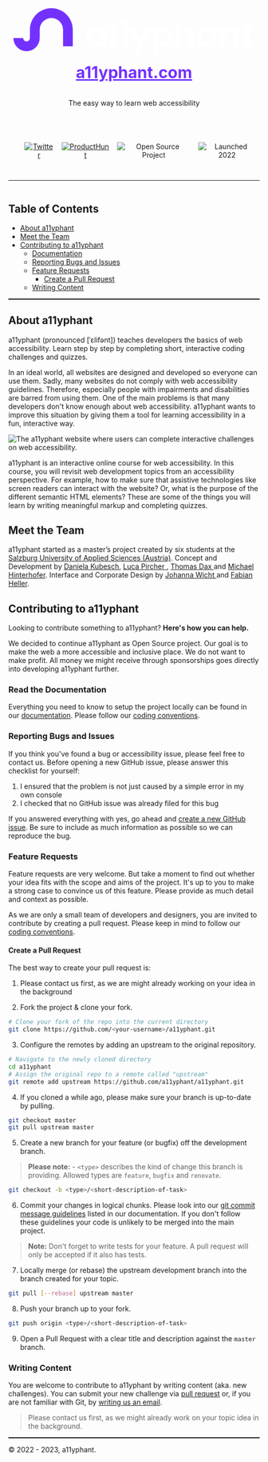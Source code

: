 <div style="display:flex; flex-direction:column; align-items:center; text-align:center;">
  <h1>
    <a href="https://a11yphant.com" style="font-size:2rem; font-weight:bold; color:#7331FF;">
      <svg viewBox="0 0 2000 500" fill="white" aria-hidden="true" focusable="false" style="width:100%;"><path
      d="M144.63 408.71A104.75 104.75 0 0140 304.08h77.51a27.12 27.12 0 0054.24 0v-65.87c0-94 76.49-170.5 170.5-170.5s170.5 76.48 170.5 170.5V370h-77.5V238.21a93 93 0 10-186 0v65.87a104.75 104.75 0 01-104.62 104.63z"
      fill="#7331ff"
      /><path d="M739.91 220.38v21.88a61 61 0 00-20.62-17.45q-12.85-6.92-30-6.92a67 67 0 00-35.57 9.69q-15.93 9.69-25.19 27.68t-9.27 41.24q0 23.53 9.27 41.66t25.19 28.1a65.21 65.21 0 0035.29 10q17.16 0 30.31-7.06a57.58 57.58 0 0020.62-17.85v22.42h39V220.38zm-5.54 100.9a39 39 0 01-14.94 15.5 39.92 39.92 0 01-20.2 5.4 37.92 37.92 0 01-19.8-5.54 40.83 40.83 0 01-14.95-15.91q-5.67-10.38-5.67-24.23t5.67-23.94a39.64 39.64 0 0114.81-15.36 39.24 39.24 0 0119.94-5.26 39.92 39.92 0 0120.2 5.4 38.92 38.92 0 0114.94 15.49q5.55 10.13 5.54 24.23t-5.54 24.22zM1096.1 220.38l-42.33 98.39-45.33-98.39H965l67.84 139.93-33.17 72h41.17l96.53-211.91zM1302.33 255.12q-9.28-17.85-25.19-27.54a67.06 67.06 0 00-35.57-9.69q-16.89 0-30 7.06t-20.62 17.57v-22.14h-38.76v211.91h38.76v-80.42a63.72 63.72 0 0020.9 17.44q12.87 6.92 29.76 6.92a65.69 65.69 0 0035.57-10q15.9-10 25.19-28.1t9.27-41.66q-.04-23.47-9.31-41.35zm-36 65.75a41.12 41.12 0 01-14.95 15.77 39 39 0 01-39.86.14 40.1 40.1 0 01-15-15.63q-5.67-10.25-5.67-24.09t5.67-24.09a40 40 0 0115-15.63 38.69 38.69 0 0119.79-5.4 40 40 0 0120.07 5.26 39.34 39.34 0 0114.95 15.36q5.67 10.11 5.68 23.94-.01 14.13-5.67 24.37zM1469.44 248.2a52.47 52.47 0 00-21.17-22.42q-13.56-7.62-31-7.61a66.15 66.15 0 00-27.68 5.67 50.34 50.34 0 00-19.94 15.65v-65.31h-38.75v199.56h38.75V289q0-18.25 9.27-28.1t25.33-9.82q15.78 0 24.92 9.82t9.13 28.1v84.71h38.76v-90q0-20.71-7.62-35.51zM1616.66 220.38v21.88a61.18 61.18 0 00-20.66-17.45q-12.87-6.92-30-6.92a67.06 67.06 0 00-35.57 9.69q-15.92 9.69-25.19 27.68T1496 296.5q0 23.53 9.27 41.66t25.19 28.1a65.19 65.19 0 0035.29 10q17.16 0 30.32-7.06a57.83 57.83 0 0020.62-17.85v22.42h39V220.38zm-5.54 100.9a39.15 39.15 0 01-14.94 15.5 40 40 0 01-20.22 5.4 37.88 37.88 0 01-19.79-5.54 40.83 40.83 0 01-15-15.91q-5.67-10.38-5.67-24.23t5.67-23.94A39.64 39.64 0 011556 257.2a39.2 39.2 0 0119.93-5.26 40 40 0 0120.22 5.4 39.12 39.12 0 0114.94 15.49q5.54 10.13 5.54 24.23t-5.51 24.22zM1815 235.46q-16.89-17.28-44.3-17.29a61.35 61.35 0 00-26.43 5.67 53.23 53.23 0 00-19.8 15.65v-19.11h-38.75v153.36h38.75V289q0-18.25 9.27-28.1t25.33-9.82q15.78 0 24.92 9.82t9.13 28.1v84.71h38.75v-90q-.05-30.93-16.87-48.25zM1960 252.21v-31.83h-44.25v-46.2h-39v46.2h-34.36v31.83h34.36v73.92q0 47.61 49 47.61h24.35v-32.67h-18q-8.86 0-12.6-3.45c-2.48-2.32-3.73-6.05-3.73-11.22v-74.19zM861.58 174.18v199.56h-38.75V206.01h-29.36v-31.83h68.11zM952.43 174.18v199.56h-38.75V206.01h-29.36v-31.83h68.11z" /></svg>
      a11yphant.com
    </a>
  </h1>
  <p>The easy way to learn web accessibility<p>

  <ul style="list-style:none; display:flex; align-items:center; justify-content:center;">
    <li style="margin:0 0.5rem;">
      <a href="https://twitter.com/a11yphant">
          <img src="https://img.shields.io/badge/-Twitter-7331FF" alt="Twitter" />
        </a>
    </li>
    <li style="margin:0 0.5rem;">
      <a href="https://www.producthunt.com/products/a11yphant">
          <img src="https://img.shields.io/badge/-ProductHunt-7331FF" alt="ProductHunt" />
        </a>
    </li>
    <li style="margin:0 0.5rem;">
      <p>
          <img src="https://img.shields.io/badge/-Open%20Source%20Project-121212" alt="Open Source Project" />
      </p>
    </li>
    <li style="margin:0 0.5rem;">
      <p>
          <img src="https://img.shields.io/badge/-Launched%202022-121212" alt="Launched 2022" />
      </p>
    </li>
  </ul>

  <hr style="color:white; height:1.5px; width:100%;"/>
</div>

## Table of Contents

- [About a11yphant](#about-a11yphant)
- [Meet the Team](#meet-the-team)
- [Contributing to a11yphant](#Contributing-to-a11yphant)
  - [Documentation](https://github.com/a11yphant/a11yphant/blob/develop/documentation.md)
  - [Reporting Bugs and Issues](#reporting-bugs-and-issues)
  - [Feature Requests](#feature-requests)
    - [Create a Pull Request](#create-a-pull-request)
  - [Writing Content](#writing-content)

<hr style="color:white; height:1.5px; width:100%;"/>

## About a11yphant

<p>
  <span aria-label="Allyphant">a11yphant</span> <span aria-hidden="true">(pronounced [ˈɛlifənt])</span> teaches developers the basics of web accessibility. Learn step by step by completing short, interactive coding challenges and quizzes.
</p>

In an ideal world, all websites are designed and developed so everyone can use them. Sadly, many websites do not comply with web accessibility guidelines. Therefore, especially people with impairments and disabilities are barred from using them. One of the main problems is that many developers don't know enough about web accessibility. a11yphant wants to improve this situation by giving them a tool for learning accessibility in a fun, interactive way.

<img
  alt="The a11yphant website where users can complete interactive challenges on web accessibility."
  src="https://a11yphant.com/images/mockups-social-media.jpg"
  quality="100"
  sizes="100vw"
  style="objectFit:cover"
/>

<p>
  <span aria-label="Allyphant">a11yphant</span> is an interactive online course for web accessibility. In this course, you will revisit web
  development topics from an accessibility perspective. For example, how to make sure that assistive technologies like screen readers can
  interact with the website? Or, what is the purpose of the different semantic HTML elements? These are some of the things you will learn by
  writing meaningful markup and completing quizzes.
</p>

## Meet the Team

<p>
  <span aria-label="Allyphant">a11yphant</span> started as a master’s project created by six students at the
  <a href="https://www.fh-salzburg.ac.at/en/" target="_blank" rel="noopener noreferrer nofollow">
Salzburg University of Applied Sciences (Austria)</a>.
  <span className="font-medium">Concept and Development</span> by <a href="https://dnikub.dev">Daniela Kubesch</a>,
  <a href="https://lucapircher.at/" target="_blank" rel="noopener noreferrer nofollow">
    Luca Pircher
  </a>
  ,
  <a href="https://github.com/thomasdax98" target="_blank" rel="noopener noreferrer nofollow">
    Thomas Dax
  </a>
  and
  <a href="https://github.com/hntrhfr" target="_blank" rel="noopener noreferrer nofollow">
    Michael Hinterhofer</a>.
  <span className="font-medium">Interface and Corporate Design</span> by
  <a href="https://johannawicht.com/" target="_blank" rel="noopener noreferrer nofollow">
    Johanna Wicht
  </a>
  and
  <a href="https://www.fabianhellerdesign.com/" target="_blank" rel="noopener noreferrer nofollow">
    Fabian Heller</a>.
</p>

## Contributing to a11yphant

Looking to contribute something to a11yphant? **Here's how you can help.**

We decided to continue a11yphant as Open Source project. Our goal is to make the web a more accessible and inclusive place. We do not want to make profit. All money we might receive through sponsorships goes directly into developing a11yphant further.

### Read the Documentation

Everything you need to know to setup the project locally can be found in our [documentation](https://github.com/a11yphant/a11yphant/blob/develop/documentation.md). Please follow our [coding conventions](https://github.com/a11yphant/a11yphant/blob/develop/documentation.md/#coding-conventions).

### Reporting Bugs and Issues

If you think you've found a bug or accessibility issue, please feel free to contact us. Before opening a new GitHub issue, please answer this checklist for yourself:

1. I ensured that the problem is not just caused by a simple error in my own console
2. I checked that no GitHub issue was already filed for this bug

If you answered everything with yes, go ahead and [create a new GitHub issue](https://github.com/a11yphant/a11yphant/issues/new/choose). Be sure to include as much information as possible so we can reproduce the bug.

### Feature Requests

Feature requests are very welcome. But take a moment to find out whether your idea fits with the scope and aims of the project. It's up to you to make a strong case to convince us of this feature. Please provide as much detail and context as possible.

As we are only a small team of developers and designers, you are invited to contribute by creating a pull request. Please keep in mind to follow our [coding conventions](https://github.com/a11yphant/a11yphant/blob/develop/documentation.md/#coding-conventions). 

#### Create a Pull Request

The best way to create your pull request is:

1. Please contact us first, as we are might already working on your idea in the background

2. Fork the project & clone your fork.
```bash
# Clone your fork of the repo into the current directory
git clone https://github.com/<your-username>/a11yphant.git
```

3. Configure the remotes by adding an upstream to the original repository.
```bash
# Navigate to the newly cloned directory
cd a11yphant
# Assign the original repo to a remote called "upstream"
git remote add upstream https://github.com/a11yphant/a11yphant.git
```

4. If you cloned a while ago, please make sure your branch is up-to-date by pulling.
```bash
git checkout master
git pull upstream master
```

5. Create a new branch for your feature (or bugfix) off the development branch.
> **Please note:** - `<type>` describes the kind of change this branch is providing. Allowed types are `feature`, `bugfix` and `renovate`.
```bash
git checkout -b <type>/<short-description-of-task>
```

6. Commit your changes in logical chunks. Please look into our [git commit message guidelines](https://github.com/a11yphant/a11yphant/blob/develop/documentation.md/#commit-messages) listed in our documentation. If you don't follow these guidelines your code is unlikely to be merged into the main project.

> **Note:** Don't forget to write tests for your feature. A pull request will only be accepted if it also has tests.

7. Locally merge (or rebase) the upstream development branch into the branch created for your topic.
```bash
git pull [--rebase] upstream master
```

8. Push your branch up to your fork.
```bash
git push origin <type>/<short-description-of-task>
```

9. Open a Pull Request with a clear title and description against the `master` branch.


### Writing Content

You are welcome to contribute to a11yphant by writing content (aka. new challenges). You can submit your new challenge via [pull request](#create-a-pull-request) or, if you are not familiar with Git, by [writing us an email](mailto:info@a11yphant.com).

> Please contact us first, as we might already work on your topic idea in the background.


<hr style="color:white; height:1.5px; width:100%;"/>

© 2022 - 2023, a11yphant.